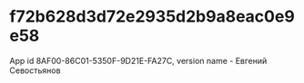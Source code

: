# f72b628d3d72e2935d2b9a8eac0e9e58
App id 8AF00-86C01-5350F-9D21E-FA27C, version name - Евгений Севостьянов
